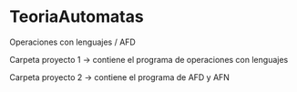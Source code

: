 # TeoriaAutomatas
Operaciones con lenguajes / AFD

Carpeta proyecto 1 -> contiene el programa de operaciones con lenguajes 

Carpeta proyecto 2 -> contiene el programa de AFD y AFN
